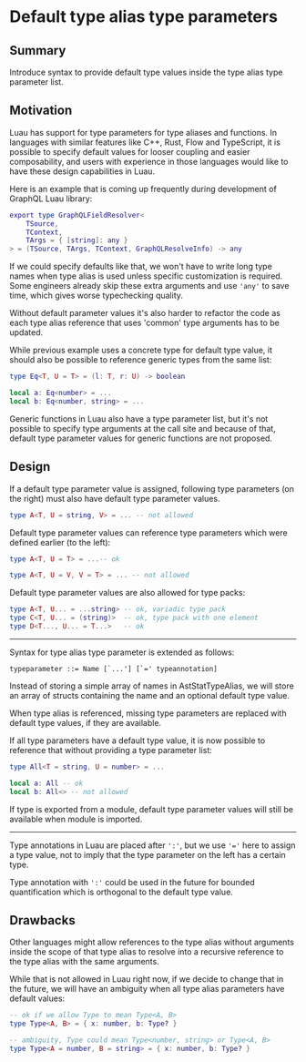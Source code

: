 # Default type alias type parameters

## Summary

Introduce syntax to provide default type values inside the type alias type parameter list.

## Motivation

Luau has support for type parameters for type aliases and functions.
In languages with similar features like C++, Rust, Flow and TypeScript, it is possible to specify default values for looser coupling and easier composability, and users with experience in those languages would like to have these design capabilities in Luau.

Here is an example that is coming up frequently during development of GraphQL Luau library:
```lua
export type GraphQLFieldResolver<
    TSource,
    TContext,
    TArgs = { [string]: any }
> = (TSource, TArgs, TContext, GraphQLResolveInfo) -> any
```
If we could specify defaults like that, we won't have to write long type names when type alias is used unless specific customization is required.
Some engineers already skip these extra arguments and use `'any'` to save time, which gives worse typechecking quality.

Without default parameter values it's also harder to refactor the code as each type alias reference that uses 'common' type arguments has to be updated.

While previous example uses a concrete type for default type value, it should also be possible to reference generic types from the same list:
```lua
type Eq<T, U = T> = (l: T, r: U) -> boolean

local a: Eq<number> = ...
local b: Eq<number, string> = ...
```

Generic functions in Luau also have a type parameter list, but it's not possible to specify type arguments at the call site and because of that, default type parameter values for generic functions are not proposed.

## Design

If a default type parameter value is assigned, following type parameters (on the right) must also have default type parameter values.
```lua
type A<T, U = string, V> = ... -- not allowed
```

Default type parameter values can reference type parameters which were defined earlier (to the left):
```lua
type A<T, U = T> = ...-- ok

type A<T, U = V, V = T> = ... -- not allowed
```

Default type parameter values are also allowed for type packs:
```lua
type A<T, U... = ...string> -- ok, variadic type pack
type C<T, U... = (string)>  -- ok, type pack with one element
type D<T..., U... = T...>   -- ok
```

---

Syntax for type alias type parameter is extended as follows:

```typeparameter ::= Name [`...'] [`=' typeannotation]```

Instead of storing a simple array of names in AstStatTypeAlias, we will store an array of structs containing the name and an optional default type value.

When type alias is referenced, missing type parameters are replaced with default type values, if they are available.

If all type parameters have a default type value, it is now possible to reference that without providing a type parameter list:
```lua
type All<T = string, U = number> = ...

local a: All -- ok
local b: All<> -- not allowed
```

If type is exported from a module, default type parameter values will still be available when module is imported.

---
Type annotations in Luau are placed after `':'`, but we use `'='` here to assign a type value, not to imply that the type parameter on the left has a certain type.

Type annotation with `':'` could be used in the future for bounded quantification which is orthogonal to the default type value.

## Drawbacks

Other languages might allow references to the type alias without arguments inside the scope of that type alias to resolve into a recursive reference to the type alias with the same arguments.

While that is not allowed in Luau right now, if we decide to change that in the future, we will have an ambiguity when all type alias parameters have default values:
```lua
-- ok if we allow Type to mean Type<A, B>
type Type<A, B> = { x: number, b: Type? }

-- ambiguity, Type could mean Type<number, string> or Type<A, B>
type Type<A = number, B = string> = { x: number, b: Type? }
```
